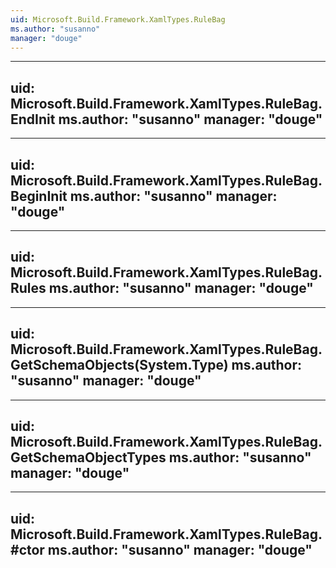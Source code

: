 ```yaml
---
uid: Microsoft.Build.Framework.XamlTypes.RuleBag
ms.author: "susanno"
manager: "douge"
---
```


---
uid: Microsoft.Build.Framework.XamlTypes.RuleBag.EndInit
ms.author: "susanno"
manager: "douge"
---

---
uid: Microsoft.Build.Framework.XamlTypes.RuleBag.BeginInit
ms.author: "susanno"
manager: "douge"
---

---
uid: Microsoft.Build.Framework.XamlTypes.RuleBag.Rules
ms.author: "susanno"
manager: "douge"
---

---
uid: Microsoft.Build.Framework.XamlTypes.RuleBag.GetSchemaObjects(System.Type)
ms.author: "susanno"
manager: "douge"
---

---
uid: Microsoft.Build.Framework.XamlTypes.RuleBag.GetSchemaObjectTypes
ms.author: "susanno"
manager: "douge"
---

---
uid: Microsoft.Build.Framework.XamlTypes.RuleBag.#ctor
ms.author: "susanno"
manager: "douge"
---
